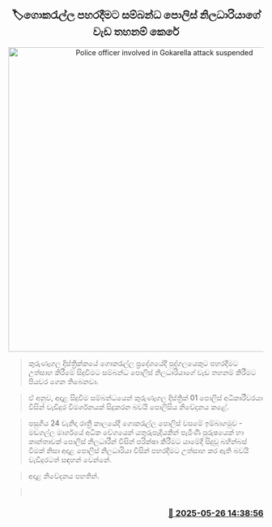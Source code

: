 <p align='center'><b><h2 align='center' title='Police officer involved in Gokarella attack suspended'>🏷ගොකරැල්ල පහරදීමට සම්බන්ධ පොලිස් නිලධාරියාගේ වැඩ තහනම් කෙරේ</h2></b></p>
<p align='center'><img src='https://helakuru.sgp1.cdn.digitaloceanspaces.com/esana/images/lib/srilanka-police[1].jpg' width='600' alt='Police officer involved in Gokarella attack suspended'></p>

> කුරුණෑගල දිස්ත්‍රික්කයේ ගොකරැල්ල ප්‍රදේශයේදී පුද්ගලයෙකුට පහරදීමට උත්සාහ කිරීමේ සිදුවීමට සම්බන්ධ පොලිස් නිලධාරියාගේ වැඩ තහනම් කිරීමට පියවර ගෙන තිබෙනවා.

> ඒ අනුව, අදාළ සිදුවීම සම්බන්ධයෙන් කුරුණෑගල දිස්ත්‍රික් 01 පොලිස් අධිකාරීවරයා විසින් වැඩිදුර විමර්ශනයක් සිදුකරන බවයි පොලිසිය නිවේදනය කළේ.

> පසුගිය 24 වැනිදා රාත්‍රී කාලයේදී ගොකරැල්ල පොලිස් වසමේ ඉම්බාගමුව - මඩගල්ල මාර්ගයේ අධික වේගයෙන් යතුරුපැදියකින් පැමිණි පුරුෂයෙක් හා කාන්තාවක් පොලිස් නිලධාරීන් විසින් පරික්ෂා කිරීමට යාමේදී සිදුවූ බහින්බස් වීමක් නිසා අදාළ පොලිස් නිලධාරියා විසින් පහරදීමට උත්සාහ කර ඇති බවයි වැඩිදුරටත් සඳහන් වෙන්නේ.

> අදාළ නිවේදනය පහතින්.

>  



<h3 align='right'><a href='https://www.helakuru.lk/esana/p/110438/'>📅 2025-05-26 14:38:56</a></h3>
